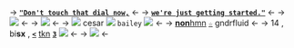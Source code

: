 -> [**``"Don't touch that dial now,``**](https://en.wikipedia.org/wiki/P.T._(video_game)) <-
-> [**``we're just getting started."``**](https://en.wikipedia.org/wiki/P.T._(video_game)) <-
-> ![](https://cdn.discordapp.com/attachments/942152673103335464/942462549658599464/b6a8f1a1.png) <-
-> ![](https://media.discordapp.net/attachments/937847516202934272/1106799095772876891/image.png) <-
-> ![](https://pixelbank.neocities.org/decome/wings/b64cb377.gif) cesar ![](https://64.media.tumblr.com/48e13a5e2dba92ce6378e23994c79828/7dd83616bdf9bbf5-d1/s75x75_c1/7d5ba57c1c033f8b816e0792e273c4dbdbeda2b4.gifv) ``bailey`` ![](https://pixelbank.neocities.org/decome/wings/e432e8ed.gif) <- 
-> [**non**](https://en.wikipedia.org/wiki/Vengeful_ghost)[hmn](https://wepa.unima.org/en/myth-of-the-puppet-a-western-perspective/) [**``☆``**](https://jackwalten.123guestbook.com/#) gndrfluid <-
-> 14 , bi**sx** , [**``<``**](https://rentry.co/thebayou) [tkn](https://rentry.co/zombieheathcliff) [**``3``**](https://rentry.co/slimed) ![](https://xyz.crd.co/assets/images/gallery15/17f9b6ca.gif?v=364e4a1e) <-
-> ![](https://cdn.discordapp.com/attachments/935735380538449952/946013075704795136/Strawberry_gashes.png) <-
